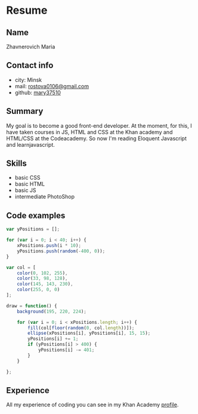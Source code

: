 # Resume

## Name

 Zhavnerovich Maria

## Contact info 

* city: Minsk
* mail: rostova0106@gmail.com 
* github: [mary37510](https://github.com/mary37510)

## Summary

 My goal is to become a good front-end developer. At the moment, for this, I have taken courses in JS, HTML and CSS at the Khan academy and HTML/CSS at the Codeacademy. So now I'm reading Eloquent Javascript and learnjavascript.


## Skills

*  basic CSS
*  basic HTML
*  basic JS
* intermediate PhotoShop

## Code examples

``` javascript
var yPositions = [];

for (var i = 0; i < 40; i++) {
    xPositions.push(i * 10);
    yPositions.push(random(-400, 0));
}

var col = [
    color(0, 102, 255),
    color(33, 98, 128),
    color(145, 143, 230),
    color(255, 0, 0)
];

draw = function() {
    background(195, 220, 224);

    for (var i = 0; i < xPositions.length; i++) {
        fill(col[floor(random(0, col.length))]);
        ellipse(xPositions[i], yPositions[i], 15, 15);
        yPositions[i] += 1;
        if (yPositions[i] > 400) {
            yPositions[i] -= 401;
        }
    }

};
```

## Experience

All my experience of coding you can see in my Khan Academy [profile](https://www.khanacademy.org/profile/kaid_300469085125784696777754/).
